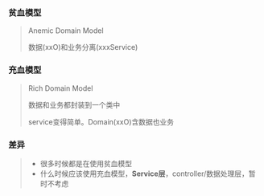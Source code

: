 ### 贫血模型
> Anemic Domain Model
> 
> 数据(xxO)和业务分离(xxxService)

### 充血模型
> Rich Domain Model
> 
> 数据和业务都封装到一个类中
> 
> service变得简单。Domain(xxO)含数据也业务

### 差异
> * 很多时候都是在使用贫血模型
> * 什么时候应该使用充血模型，**Service层**，controller/数据处理层，暂时不考虑 
